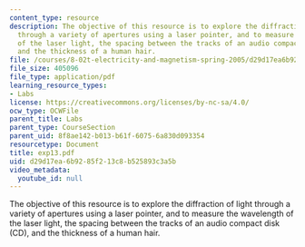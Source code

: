 ```yaml
---
content_type: resource
description: The objective of this resource is to explore the diffraction of light
  through a variety of apertures using a laser pointer, and to measure the wavelength
  of the laser light, the spacing between the tracks of an audio compact disk (CD),
  and the thickness of a human hair.
file: /courses/8-02t-electricity-and-magnetism-spring-2005/d29d17ea6b9285f213c8b525893c3a5b_exp13.pdf
file_size: 405096
file_type: application/pdf
learning_resource_types:
- Labs
license: https://creativecommons.org/licenses/by-nc-sa/4.0/
ocw_type: OCWFile
parent_title: Labs
parent_type: CourseSection
parent_uid: 8f8ae142-b013-b61f-6075-6a830d093354
resourcetype: Document
title: exp13.pdf
uid: d29d17ea-6b92-85f2-13c8-b525893c3a5b
video_metadata:
  youtube_id: null
---
```

The objective of this resource is to explore the diffraction of light through a variety of apertures using a laser pointer, and to measure the wavelength of the laser light, the spacing between the tracks of an audio compact disk (CD), and the thickness of a human hair.